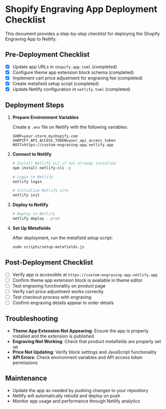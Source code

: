 # Shopify Engraving App Deployment Checklist

This document provides a step-by-step checklist for deploying the Shopify Engraving App to Netlify.

## Pre-Deployment Checklist

- [x] Update app URLs in `shopify.app.toml` (completed)
- [x] Configure theme app extension block schema (completed)
- [x] Implement cart price adjustment for engraving fee (completed)
- [x] Create metafield setup script (completed)
- [x] Update Netlify configuration in `netlify.toml` (completed)

## Deployment Steps

1. **Prepare Environment Variables**

   Create a `.env` file on Netlify with the following variables:
   ```
   SHOP=your-store.myshopify.com
   SHOPIFY_API_ACCESS_TOKEN=your_api_access_token
   HOST=https://custom-engraving-app.netlify.app
   ```

2. **Connect to Netlify**

   ```bash
   # Install Netlify CLI if not already installed
   npm install netlify-cli -g
   
   # Login to Netlify
   netlify login
   
   # Initialize Netlify site
   netlify init
   ```

3. **Deploy to Netlify**

   ```bash
   # Deploy to Netlify
   netlify deploy --prod
   ```

4. **Set Up Metafields**

   After deployment, run the metafield setup script:
   ```bash
   node scripts/setup-metafields.js
   ```

## Post-Deployment Checklist

- [ ] Verify app is accessible at `https://custom-engraving-app.netlify.app`
- [ ] Confirm theme app extension block is available in theme editor
- [ ] Test engraving functionality on product page
- [ ] Verify cart price adjustment works correctly
- [ ] Test checkout process with engraving
- [ ] Confirm engraving details appear in order details

## Troubleshooting

- **Theme App Extension Not Appearing**: Ensure the app is properly installed and the extension is published
- **Engraving Not Working**: Check that product metafields are properly set up
- **Price Not Updating**: Verify block settings and JavaScript functionality
- **API Errors**: Check environment variables and API access token permissions

## Maintenance

- Update the app as needed by pushing changes to your repository
- Netlify will automatically rebuild and deploy on push
- Monitor app usage and performance through Netlify analytics
